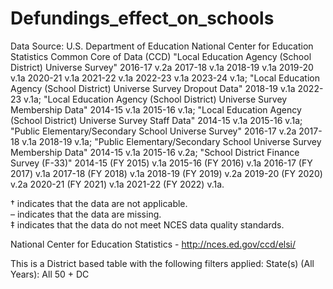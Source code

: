 # Defundings_effect_on_schools





Data Source: U.S. Department of Education National Center for Education Statistics Common Core of Data (CCD) "Local Education Agency (School District) Universe Survey" 2016-17 v.2a  2017-18 v.1a  2018-19 v.1a  2019-20 v.1a  2020-21 v.1a  2021-22 v.1a  2022-23 v.1a  2023-24 v.1a; "Local Education Agency (School District) Universe Survey Dropout Data" 2018-19 v.1a  2022-23 v.1a; "Local Education Agency (School District) Universe Survey Membership Data" 2014-15 v.1a  2015-16 v.1a; "Local Education Agency (School District) Universe Survey Staff Data" 2014-15 v.1a  2015-16 v.1a; "Public Elementary/Secondary School Universe Survey" 2016-17 v.2a  2017-18 v.1a  2018-19 v.1a; "Public Elementary/Secondary School Universe Survey Membership Data" 2014-15 v.1a  2015-16 v.2a; "School District Finance Survey (F-33)" 2014-15 (FY 2015) v.1a  2015-16 (FY 2016) v.1a  2016-17 (FY 2017) v.1a  2017-18 (FY 2018) v.1a  2018-19 (FY 2019) v.2a  2019-20 (FY 2020) v.2a  2020-21 (FY 2021) v.1a  2021-22 (FY 2022) v.1a.					
					
† indicates that the data are not applicable.					
– indicates that the data are missing.					
‡ indicates that the data do not meet NCES data quality standards.
						
National Center for Education Statistics - http://nces.ed.gov/ccd/elsi/						
						
This is a District based table with the following filters applied: State(s) (All Years): All 50 + DC						
